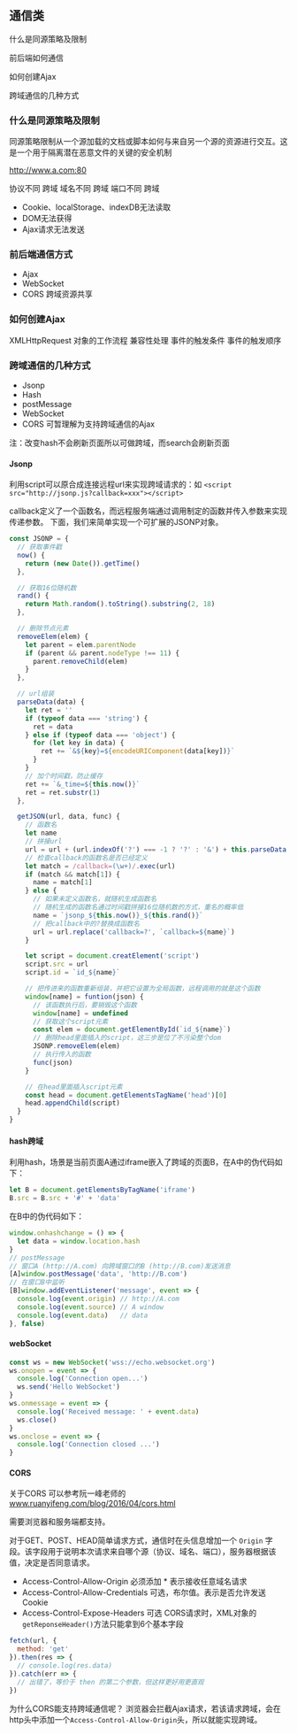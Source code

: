 ## 通信类

什么是同源策略及限制

前后端如何通信

如何创建Ajax

跨域通信的几种方式


### 什么是同源策略及限制

同源策略限制从一个源加载的文档或脚本如何与来自另一个源的资源进行交互。这是一个用于隔离潜在恶意文件的关键的安全机制

http://www.a.com:80

协议不同 跨域
域名不同 跨域
端口不同 跨域

* Cookie、localStorage、indexDB无法读取
* DOM无法获得
* Ajax请求无法发送

### 前后端通信方式

* Ajax
* WebSocket
* CORS 跨域资源共享

### 如何创建Ajax

XMLHttpRequest 对象的工作流程
兼容性处理
事件的触发条件
事件的触发顺序

### 跨域通信的几种方式

* Jsonp
* Hash
* postMessage
* WebSocket
* CORS 可暂理解为支持跨域通信的Ajax

注：改变hash不会刷新页面所以可做跨域，而search会刷新页面

#### Jsonp

利用script可以原合成连接远程url来实现跨域请求的：如 `<script src="http://jsonp.js?callback=xxx"></script>`

callback定义了一个函数名，而远程服务端通过调用制定的函数并传入参数来实现传递参数。
下面，我们来简单实现一个可扩展的JSONP对象。

```js
const JSONP = {
  // 获取事件戳
  now() {
    return (new Date()).getTime()
  },

  // 获取16位随机数
  rand() {
    return Math.random().toString().substring(2, 18)
  },

  // 删除节点元素
  removeElem(elem) {
    let parent = elem.parentNode
    if (parent && parent.nodeType !== 11) {
      parent.removeChild(elem)
    }
  },

  // url组装
  parseData(data) {
    let ret = ''
    if (typeof data === 'string') {
      ret = data
    } else if (typeof data === 'object') {
      for (let key in data) {
        ret += `&${key}=${encodeURIComponent(data[key])}`
      }
    }
    // 加个时间戳，防止缓存
    ret += `&_time=${this.now()}`
    ret = ret.substr(1)
  },

  getJSON(url, data, func) {
    // 函数名
    let name
    // 拼接url
    url = url + (url.indexOf('?') === -1 ? '?' : '&') + this.parseData(data)
    // 检查callback的函数名是否已经定义
    let match = /callback=(\w+)/.exec(url)
    if (match && match[1]) {
      name = match[1]
    } else {
      // 如果未定义函数名，就随机生成函数名
      // 随机生成的函数名通过时间戳拼接16位随机数的方式，重名的概率低
      name = `jsonp_${this.now()}_${this.rand()}`
      // 把callback中的?替换成函数名
      url = url.replace('callback=?', `callback=${name}`)
    }

    let script = document.creatElement('script')
    script.src = url
    script.id = `id_${name}`

    // 把传进来的函数重新组装，并把它设置为全局函数，远程调用的就是这个函数
    window[name] = funtion(json) {
      // 该函数执行后，要销毁这个函数
      window[name] = undefined
      // 获取这个script元素
      const elem = document.getElementById(`id_${name}`)
      // 删除head里面插入的script，这三步是位了不污染整个dom
      JSONP.removeElem(elem)
      // 执行传入的函数
      func(json)
    }

    // 在head里面插入script元素
    const head = document.getElementsTagName('head')[0]
    head.appendChild(script)
  }
}
```

#### hash跨域

利用hash，场景是当前页面A通过iframe嵌入了跨域的页面B，在A中的伪代码如下：

```js
let B = document.getElementsByTagName('iframe')
B.src = B.src + '#' + 'data'
```

在B中的伪代码如下：

```js
window.onhashchange = () => {
  let data = window.location.hash
}
// postMessage
// 窗口A (http://A.com) 向跨域窗口的B (http://B.com)发送消息
[A]window.postMessage('data', 'http://B.com')
// 在窗口B中监听
[B]window.addEventListener('message', event => {
  console.log(event.origin) // http://A.com
  console.log(event.source) // A window
  console.log(event.data)   // data
}, false)
```

#### webSocket

```js
const ws = new WebSocket('wss://echo.websocket.org')
ws.onopen = event => {
  console.log('Connection open...')
  ws.send('Hello WebSocket')
}
ws.onmessage = event => {
  console.log('Received message: ' + event.data)
  ws.close()
}
ws.onclose = event => {
  console.log('Connection closed ...')
}
```

#### CORS

关于CORS 可以参考阮一峰老师的 www.ruanyifeng.com/blog/2016/04/cors.html

需要浏览器和服务端都支持。

对于GET、POST、HEAD简单请求方式，通信时在头信息增加一个 `Origin` 字段。该字段用于说明本次请求来自哪个源（协议、域名、端口），服务器根据该值，决定是否同意请求。

* Access-Control-Allow-Origin 必须添加 * 表示接收任意域名请求
* Access-Control-Allow-Credentials 可选，布尔值。表示是否允许发送Cookie
* Access-Control-Expose-Headers 可选
  CORS请求时，XML对象的`getReponseHeader()`方法只能拿到6个基本字段

```js
fetch(url, {
  method: 'get'
}).then(res => {
  // console.log(res.data)
}).catch(err => {
  // 出错了，等价于 then 的第二个参数，但这样更好用更直观
})
```

为什么CORS能支持跨域通信呢？ 浏览器会拦截Ajax请求，若该请求跨域，会在http头中添加一个`Access-Control-Allow-Origin`头，所以就能实现跨域。
